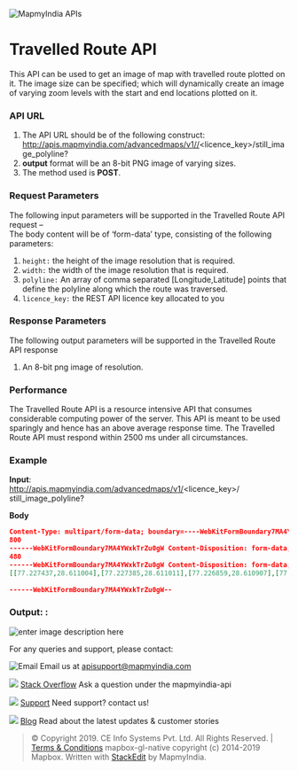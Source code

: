 
![MapmyIndia APIs](https://www.mapmyindia.com/api/img/mapmyindia-api.png)
# Travelled Route API

This API can be used to get an image of map with travelled route plotted on it. The image size can be specified; which will dynamically create an image of varying zoom levels with the start and end locations plotted on it.

### API URL

1.  The API URL should be of the following construct:  http://apis.mapmyindia.com/advancedmaps/v1//<licence_key>/still_image_polyline?
2. **output**  format will be an 8-bit PNG image of varying sizes.
3.  The method used is  **POST**.

### Request Parameters

The following input parameters will be supported in the Travelled Route API request –  
The body content will be of ‘form-data’ type, consisting of the following parameters:

1.  `height:` the height of the image resolution that is required.
2.  `width:` the width of the image resolution that is required.
3.  `polyline:` An array of comma separated [Longitude,Latitude] points that define the polyline along which the route was traversed.
4.  `licence_key:` the REST API licence key allocated to you

### Response Parameters

The following output parameters will be supported in the Travelled Route API response

1.  An 8-bit png image of <height x width> resolution.

### Performance

The Travelled Route API is a resource intensive API that consumes considerable computing power of the server. This API is meant to be used sparingly and hence has an above average response time. The Travelled Route API must respond within 2500 ms under all circumstances.

### Example

**Input**:  
http://apis.mapmyindia.com/advancedmaps/v1/<licence_key>/ still_image_polyline?

**Body**
```json
Content-Type: multipart/form-data; boundary=----WebKitFormBoundary7MA4YWxkTrZu0gW ------WebKitFormBoundary7MA4YWxkTrZu0gW Content-Disposition: form-data; name="height"  
800
------WebKitFormBoundary7MA4YWxkTrZu0gW Content-Disposition: form-data; name="width"  
480  
------WebKitFormBoundary7MA4YWxkTrZu0gW Content-Disposition: form-data; name="polyline"   
[[77.227437,28.611004],[77.227385,28.611011],[77.226859,28.610907],[77.224885,28.610022],[77.224906,28.609965],[77.2 24906,28.609843],[77.224885,28.609786],[77.224788,28.609682],[77.224702,28.609644],[77.224595,28.609635],[77.224456 ,28.609682],[77.224349,28.609795],[77.220347,28.608005],[77.21892,28.607336],[77.218963,28.607148],[77.218942,28.606 96],[77.218824,28.606677],[77.21876,28.606602],[77.218578,28.606385],[77.218374,28.606263],[77.218235,28.606216],[77 .218063,28.606188],[77.217956,28.606197],[77.217945,28.605199],[77.217902,28.60438],[77.217859,28.603674],[77.21782 7,28.603033],[77.217773,28.602223],[77.217698,28.600933],[77.217805,28.600924],[77.217902,28.600886],[77.217988,28.6 00829],[77.218074,28.600707],[77.218106,28.600622],[77.218106,28.6005],[77.218085,28.600434],[77.218021,28.60033],[7 7.217882,28.600226],[77.217753,28.600188],[77.217571,28.600197],[77.217453,28.600244],[77.217389,28.600291],[77.217 292,28.600404],[77.216798,28.600197],[77.215897,28.599801],[77.214384,28.599123],[77.212785,28.598407],[77.211326,2 8.597729],[77.211347,28.597682],[77.211336,28.597588],[77.211239,28.597484],[77.211196,28.597465],[77.211067,28.597 465],[77.210992,28.597493],[77.210938,28.59755],[77.209575,28.596947],[77.20935,28.596853],[77.207998,28.59625],[77. 20759,28.596071],[77.207526,28.596005],[77.207462,28.595996],[77.207033,28.596109],[77.20684,28.596156],[77.205295, 28.596495],[77.204555,28.596561],[77.203546,28.596533],[77.20243,28.59642],[77.201218,28.59609],[77.200596,28.59610 9],[77.19992,28.596137],[77.199019,28.596175],[77.198826,28.596053],[77.198826,28.595996],[77.198772,28.595855],[77. 198675,28.59577],[77.1986,28.595742],[77.198557,28.595723],[77.198428,28.595723],[77.198299,28.595761],[77.198235,2 8.595808],[77.197055,28.595516],[77.196529,28.59545],[77.196132,28.595431],[77.19566,28.595459],[77.194533,28.59569 5],[77.193986,28.595865],[77.193911,28.595799],[77.193772,28.595761],[77.193633,28.595789],[77.193515,28.595883],[77 .193472,28.596005],[77.193483,28.596062],[77.193032,28.596241],[77.190908,28.597108],[77.190854,28.597042],[77.1907 68,28.596995],[77.190661,28.596967],[77.190532,28.596976],[77.190457,28.597004],[77.19035,28.597089],[77.190307,28.5 97155],[77.190286,28.597287],[77.190318,28.597391],[77.189095,28.5979],[77.188655,28.59807],[77.187775,28.598419],[7 7.187743,28.598362],[77.187646,28.598296],[77.187549,28.598268],[77.18741,28.598287],[77.187313,28.598334],[77.1872 38,28.598438],[77.187227,28.598532],[77.187259,28.598626],[77.183686,28.600058],[77.181991,28.600727],[77.181809,28. 60084],[77.181498,28.601057],[77.181058,28.601528],[77.180897,28.601726],[77.180715,28.601811],[77.180618,28.60183] ,[77.180403,28.601811],[77.17933,28.601265],[77.175446,28.599212],[77.17521,28.59909],[77.174877,28.598911],[77.1739 65,28.598431],[77.173718,28.598309],[77.173471,28.598168],[77.172666,28.597754]]  
 
------WebKitFormBoundary7MA4YWxkTrZu0gW--
```
### Output: :
![enter image description here](https://www.mapmyindia.com/api/img/travelled-api.jpg)

For any queries and support, please contact: 

![Email](https://www.google.com/a/cpanel/mapmyindia.co.in/images/logo.gif?service=google_gsuite) 
Email us at [apisupport@mapmyindia.com](mailto:apisupport@mapmyindia.com)

![](https://www.mapmyindia.com/api/img/icons/stack-overflow.png)
[Stack Overflow](https://stackoverflow.com/questions/tagged/mapmyindia-api)
Ask a question under the mapmyindia-api

![](https://www.mapmyindia.com/api/img/icons/support.png)
[Support](https://www.mapmyindia.com/api/index.php#f_cont)
Need support? contact us!

![](https://www.mapmyindia.com/api/img/icons/blog.png)
[Blog](http://www.mapmyindia.com/blog/)
Read about the latest updates & customer stories


> © Copyright 2019. CE Info Systems Pvt. Ltd. All Rights Reserved. | [Terms & Conditions](http://www.mapmyindia.com/api/terms-&-conditions)
> mapbox-gl-native copyright (c) 2014-2019 Mapbox.
>  Written with [StackEdit](https://stackedit.io/) by MapmyIndia.
